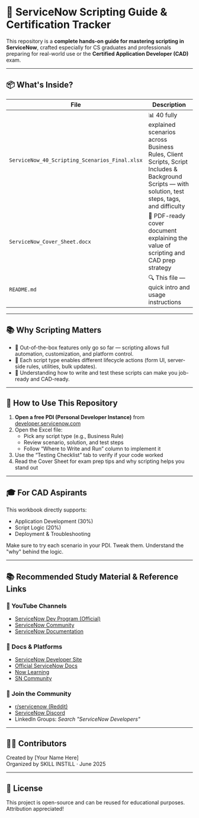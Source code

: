 
# 🚀 ServiceNow Scripting Guide & Certification Tracker

This repository is a **complete hands-on guide for mastering scripting in ServiceNow**, crafted especially for CS graduates and professionals preparing for real-world use or the **Certified Application Developer (CAD)** exam.

---

## 📦 What's Inside?

| File | Description |
|------|-------------|
| `ServiceNow_40_Scripting_Scenarios_Final.xlsx` | 📊 40 fully explained scenarios across Business Rules, Client Scripts, Script Includes & Background Scripts — with solution, test steps, tags, and difficulty |
| `ServiceNow_Cover_Sheet.docx` | 📝 PDF-ready cover document explaining the value of scripting and CAD prep strategy |
| `README.md` | 🔍 This file — quick intro and usage instructions |

---

## 📚 Why Scripting Matters

- 🧠 Out-of-the-box features only go so far — scripting allows full automation, customization, and platform control.
- 🔄 Each script type enables different lifecycle actions (form UI, server-side rules, utilities, bulk updates).
- 💼 Understanding how to write and test these scripts can make you job-ready and CAD-ready.

---

## 🧪 How to Use This Repository

1. **Open a free PDI (Personal Developer Instance)** from [developer.servicenow.com](https://developer.servicenow.com)
2. Open the Excel file:
   - Pick any script type (e.g., Business Rule)
   - Review scenario, solution, and test steps
   - Follow “Where to Write and Run” column to implement it
3. Use the “Testing Checklist” tab to verify if your code worked
4. Read the Cover Sheet for exam prep tips and why scripting helps you stand out

---

## 🎓 For CAD Aspirants

This workbook directly supports:
- Application Development (30%)
- Script Logic (20%)
- Deployment & Troubleshooting

Make sure to try each scenario in your PDI. Tweak them. Understand the "why" behind the logic.

---

## 📚 Recommended Study Material & Reference Links

### 🎥 YouTube Channels
- [ServiceNow Dev Program (Official)](https://www.youtube.com/@servicenowdevprogram)
- [ServiceNow Community](https://www.youtube.com/@ServiceNowCommunity)
- [ServiceNow Documentation](https://www.youtube.com/@ServiceNowDocs)

### 📘 Docs & Platforms
- [ServiceNow Developer Site](https://developer.servicenow.com)
- [Official ServiceNow Docs](https://docs.servicenow.com)
- [Now Learning](https://nowlearning.servicenow.com)
- [SN Community](https://community.servicenow.com)

### 💬 Join the Community
- [r/servicenow (Reddit)](https://www.reddit.com/r/servicenow/)
- [ServiceNow Discord](https://discord.gg/servicenow)
- LinkedIn Groups: *Search "ServiceNow Developers"*

---

## 👨‍💻 Contributors

Created by [Your Name Here]  
Organized by SKILL INSTILL · June 2025

---

## 📜 License

This project is open-source and can be reused for educational purposes. Attribution appreciated!
